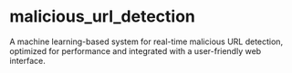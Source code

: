 # malicious_url_detection
A machine learning-based system for real-time malicious URL detection, optimized for performance and integrated with a user-friendly web interface.
